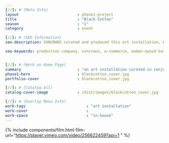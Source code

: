 ```yaml
---
[//]: # (Meta Info)
layout                          : phase1-project
title 					        : "Black Cotton"
season				            : "1"
category 						: event

[//]: # (SEO Information)
seo-description: SVNCRWNS curated and produced this art installation, Where We Begin, as an activation alongside a play, Black Cotton, that premiered at Single Carrot Theater in Baltimore, MD.

seo-keywords: production company, svncrwns, e-commerce, women-owned businesses, creative team, consulting, business operations, launch my brand, manage my brand, photography, videography, special projects


[//]: # (Work on Home Page)
summary                         : "an art installation curated in conjunction with Noisy Tenants' play production, Black Cotton"
phase1-hero                     : blackcotton_cover.jpg
portfolio-cover 				: blackcotton_cover.jpg

[//]: # (Catalog All)
catalog-cover-image				: /dist/images/blackcotton_cover.jpg

[//]: # (Overlay Menu Info)
work-tags 							: "art installation"
work-cover							:
work-space 							: "in-house"
---
```

{% include components/film.html film-url="https://player.vimeo.com/video/256622459?api=1 " %}
